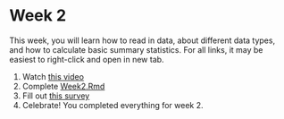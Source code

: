 # Week 2

This week, you will learn how to read in data, about different data types, and how to calculate basic summary statistics. For all links, it may be easiest to right-click and open in new tab.

1. Watch <a href="https://www.youtube.com/watch?v=5wy6JDx_a7g" target="_blank">this video</a>  
2. Complete <a href="https://github.com/seegerab/R-workshop/blob/main/PreWorkshop/Week2/Week2.Rmd" target="_blank">Week2.Rmd</a>  
3. Fill out <a href="https://docs.google.com/forms/d/e/1FAIpQLSeFl47GV0cpqrnyWu-l2evzrMRAyC2K8T_SRwfNPBf2koswfA/viewform" target="_blank">this survey</a>  
4. Celebrate! You completed everything for week 2.
